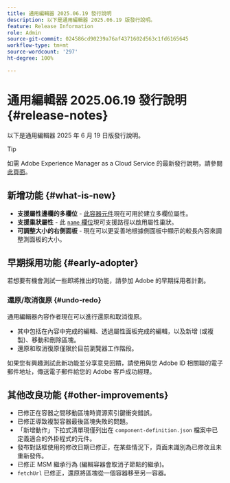 ```yaml
---
title: 通用編輯器 2025.06.19 發行說明
description: 以下是通用編輯器 2025.06.19 版發行說明。
feature: Release Information
role: Admin
source-git-commit: 024586cd90239a76af4371602d563c1fd6165645
workflow-type: tm+mt
source-wordcount: '297'
ht-degree: 100%

---
```



# 通用編輯器 2025.06.19 發行說明 {#release-notes}

以下是通用編輯器 2025 年 6 月 19 日版發行說明。

>[!TIP]
>
>如需 Adobe Experience Manager as a Cloud Service 的最新發行說明，請參閱[此頁面](/help/release-notes/release-notes-cloud/release-notes-current.md)。

## 新增功能 {#what-is-new}

* **支援屬性邊欄的多欄位** -
  [此容器元件](/help/implementing/universal-editor/field-types.md#container)現在可用於建立多欄位屬性。
* **支援巢狀屬性** - 此 [`name` 欄位](/help/implementing/universal-editor/field-types.md#nesting)現可支援路徑以啟用屬性巢狀。
* **可調整大小的右側面板** - 現在可以更妥善地根據側面板中顯示的較長內容來調整測面板的大小。

## 早期採用功能 {#early-adopter}

若想要有機會測試一些即將推出的功能，請參加 Adobe 的早期採用者計劃。

### **還原/取消復原** {#undo-redo}

通用編輯器內容作者現在可以進行還原和取消復原。

* 其中包括在內容中完成的編輯、透過屬性面板完成的編輯，以及新增 (或複製)、移動和刪除區塊。
* 還原和取消復原僅限於目前瀏覽器工作階段。

如果您有興趣測試此新功能並分享意見回饋，請使用與您 Adobe ID 相關聯的電子郵件地址，傳送電子郵件給您的 Adobe 客戶成功經理。

## 其他改良功能 {#other-improvements}

* 已修正在容器之間移動區塊時資源索引鍵衝突錯誤。
* 已修正導致複製容器最後區塊失敗的問題。
* 「新增動作」下拉式清單現僅列出在 `component-definition.json` 檔案中已定義適合的外掛程式的元件。
* 發布對話框使用的修改日期已修正，在某些情況下，頁面未識別為已修改且未重新發佈。
* 已修正 MSM 繼承行為 (編輯容器會取消子節點的繼承)。
* `fetchUrl` 已修正，還原將區塊從一個容器移至另一容器。
